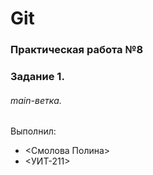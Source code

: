 # Git
### Практическая работа №8
### Задание 1.
###### main-ветка. 

Выполнил:
* <Смолова Полина>
* <УИТ-211>
